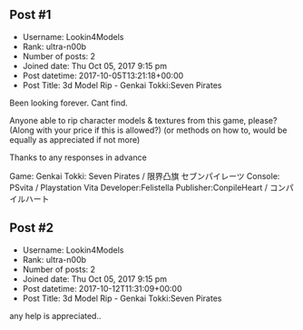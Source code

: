 ## Post #1
- Username: Lookin4Models
- Rank: ultra-n00b
- Number of posts: 2
- Joined date: Thu Oct 05, 2017 9:15 pm
- Post datetime: 2017-10-05T13:21:18+00:00
- Post Title: 3d Model Rip - Genkai Tokki:Seven Pirates

Been looking forever.
Cant find.

Anyone able to rip character models & textures from this game, please? 
(Along with your price if this is allowed?)
(or methods on how to, would be equally as appreciated if not more)

Thanks to any responses in advance

Game: Genkai Tokki: Seven Pirates / 限界凸旗 セブンパイレーツ
Console: PSvita / Playstation Vita
Developer:Felistella 
Publisher:ConpileHeart / コンパイルハート
## Post #2
- Username: Lookin4Models
- Rank: ultra-n00b
- Number of posts: 2
- Joined date: Thu Oct 05, 2017 9:15 pm
- Post datetime: 2017-10-12T11:31:09+00:00
- Post Title: 3d Model Rip - Genkai Tokki:Seven Pirates

any help is appreciated..
